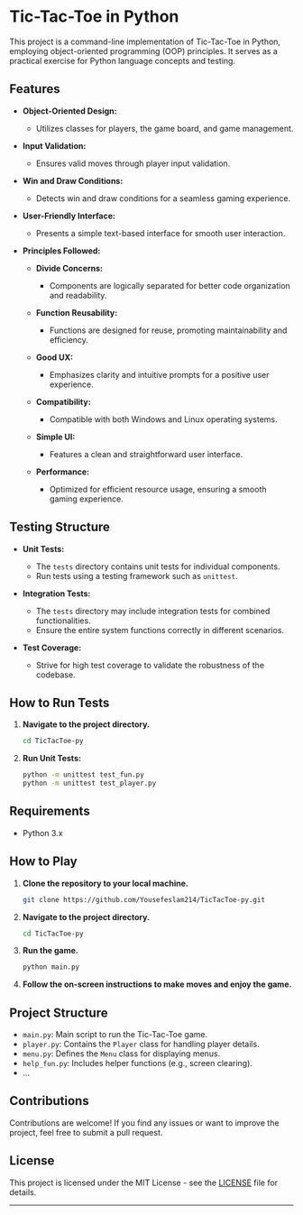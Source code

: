 # Tic-Tac-Toe in Python

This project is a command-line implementation of Tic-Tac-Toe in Python, employing object-oriented programming (OOP) principles. It serves as a practical exercise for Python language concepts and testing.

## Features

- **Object-Oriented Design:**
  - Utilizes classes for players, the game board, and game management.
  
- **Input Validation:**
  - Ensures valid moves through player input validation.
  
- **Win and Draw Conditions:**
  - Detects win and draw conditions for a seamless gaming experience.
  
- **User-Friendly Interface:**
  - Presents a simple text-based interface for smooth user interaction.

- **Principles Followed:**
  - **Divide Concerns:**
    - Components are logically separated for better code organization and readability.

  - **Function Reusability:**
    - Functions are designed for reuse, promoting maintainability and efficiency.

  - **Good UX:**
    - Emphasizes clarity and intuitive prompts for a positive user experience.

  - **Compatibility:**
    - Compatible with both Windows and Linux operating systems.

  - **Simple UI:**
    - Features a clean and straightforward user interface.

  - **Performance:**
    - Optimized for efficient resource usage, ensuring a smooth gaming experience.

## Testing Structure

- **Unit Tests:**
  - The `tests` directory contains unit tests for individual components.
  - Run tests using a testing framework such as `unittest`.

- **Integration Tests:**
  - The `tests` directory may include integration tests for combined functionalities.
  - Ensure the entire system functions correctly in different scenarios.

- **Test Coverage:**
  - Strive for high test coverage to validate the robustness of the codebase.

## How to Run Tests

1. **Navigate to the project directory.**

    ```bash
    cd TicTacToe-py
    ```

2. **Run Unit Tests:**

    ```bash
    python -m unittest test_fun.py
    python -m unittest test_player.py
    ```

## Requirements

- Python 3.x

## How to Play

1. **Clone the repository to your local machine.**

    ```bash
    git clone https://github.com/Yousefeslam214/TicTacToe-py.git
    ```

2. **Navigate to the project directory.**

    ```bash
    cd TicTacToe-py
    ```

3. **Run the game.**

    ```bash
    python main.py
    ```

4. **Follow the on-screen instructions to make moves and enjoy the game.**

## Project Structure

- `main.py`: Main script to run the Tic-Tac-Toe game.
- `player.py`: Contains the `Player` class for handling player details.
- `menu.py`: Defines the `Menu` class for displaying menus.
- `help_fun.py`: Includes helper functions (e.g., screen clearing).
- ...

## Contributions

Contributions are welcome! If you find any issues or want to improve the project, feel free to submit a pull request.

## License

This project is licensed under the MIT License - see the [LICENSE](LICENSE) file for details.

---
